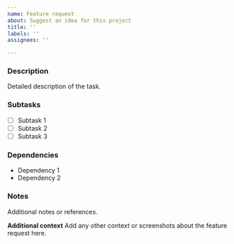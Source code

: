 ```yaml
---
name: Feature request
about: Suggest an idea for this project
title: ''
labels: ''
assignees: ''

---
```


### Description
Detailed description of the task.

### Subtasks
- [ ] Subtask 1
- [ ] Subtask 2
- [ ] Subtask 3

### Dependencies
- Dependency 1
- Dependency 2

### Notes
Additional notes or references.


**Additional context**
Add any other context or screenshots about the feature request here.
